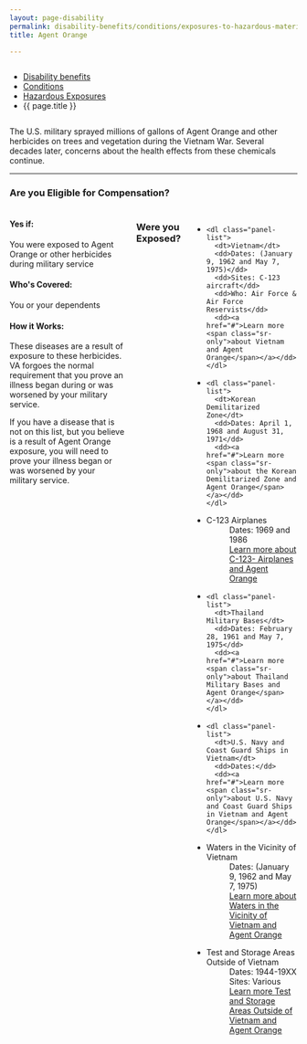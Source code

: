 ```yaml
---
layout: page-disability
permalink: disability-benefits/conditions/exposures-to-hazardous-materials/agent-orange/index.html
title: Agent Orange

---
```


<div class="splash" markdown="0">
<div class="row" markdown="0">
<div class="small-12 columns" markdown="0">

<ul class="breadcrumbs" role="menubar" aria-label="Primary">
<li class="parent"><a href="{{ site.url }}/disability-benefits/">Disability benefits</a></li>
<li class="parent"><a href="{{ site.url }}/disability-benefits/conditions/">Conditions</a></li>
<li class="parent"><a href="{{ site.url }}/disability-benefits/conditions/exposures-to-hazardous-materials/">Hazardous Exposures</a></li>
<li class="active">{{ page.title }}</li>
</ul>

</div>
</div>
</div>

<div class="main" role="main" markdown="0">

<div class="section one" markdown="0">
<div class="primary" markdown="0">
<div class="row" markdown="0">
<div class="small-12 columns">

<div markdown="1">

The U.S. military sprayed millions of gallons of Agent Orange and other herbicides on trees and vegetation during the Vietnam War. Several decades later, concerns about the health effects from these chemicals continue.

-------------------------------------------

### Are you Eligible for Compensation?

</div>
</div>
<div class="small-12 columns">

<div class="call-out" markdown="1">

#### Yes if:

You were exposed to Agent Orange or other herbicides during military service

#### Who's Covered:

You or your dependents

#### How it Works:

These diseases are a result of exposure to these herbicides. VA forgoes the normal requirement that you prove an illness began during or was worsened by your military service.

If you have a disease that is not on this list, but you believe is a result of Agent Orange exposure, you will need to prove your illness began or was worsened by your military service.

</div>


<h3>Were you Exposed?</h3>

<ul class="small-block-grid-1 medium-block-grid-2">

  <li>

    <dl class="panel-list">
      <dt>Vietnam</dt>
      <dd>Dates: (January 9, 1962 and May 7, 1975)</dd>
      <dd>Sites: C-123 aircraft</dd>
      <dd>Who: Air Force & Air Force Reservists</dd>
      <dd><a href="#">Learn more <span class="sr-only">about Vietnam and Agent Orange</span></a></dd>
    </dl>

  </li>  

  <li>

    <dl class="panel-list">
      <dt>Korean Demilitarized Zone</dt>
      <dd>Dates: April 1, 1968 and August 31, 1971</dd>
      <dd><a href="#">Learn more <span class="sr-only">about the Korean Demilitarized Zone and Agent Orange</span></a></dd>
    </dl>

  </li>  


  <li>
    <dl class="panel-list">
      <dt>C-123 Airplanes</dt>
      <dd>Dates: 1969 and 1986</dd>
      <dd><a href="{{ site.url }}/disability-benefits/conditions/exposures-to-hazardous-materials/agent-orange/c-123/">Learn more <span class="sr-only">about C-123- Airplanes and Agent Orange</span></a></dd>
    </dl>

  </li>  

  <li>

    <dl class="panel-list">
      <dt>Thailand Military Bases</dt>
      <dd>Dates: February 28, 1961 and May 7, 1975</dd>
      <dd><a href="#">Learn more <span class="sr-only">about Thailand Military Bases and Agent Orange</span></a></dd>
    </dl>

  </li>

  <li>

    <dl class="panel-list">
      <dt>U.S. Navy and Coast Guard Ships in Vietnam</dt>
      <dd>Dates:</dd>
      <dd><a href="#">Learn more <span class="sr-only">about U.S. Navy and Coast Guard Ships in Vietnam and Agent Orange</span></a></dd>
    </dl>

  </li>

  <li>

  <dl class="panel-list">
    <dt>Waters in the Vicinity of Vietnam</dt>
    <dd>Dates: (January 9, 1962 and May 7, 1975)</dd>
    <dd><a href="#">Learn more <span class="sr-only">about Waters in the Vicinity of Vietnam and Agent Orange</span></a></dd>
  </dl>

</li>   

<li>

<dl class="panel-list">
  <dt>Test and Storage Areas Outside of Vietnam</dt>
  <dd>Dates: 1944-19XX</dd>
  <dd>Sites: Various</dd>
  <dd><a href="#">Learn more <span class="sr-only">Test and Storage Areas Outside of Vietnam and Agent Orange</span></a></dd>
</dl>

</li>   

</ul>

</div>
</div>
</div>

</div>

</div>
